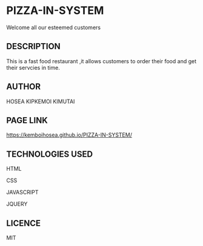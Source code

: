 # PIZZA-IN-SYSTEM

Welcome all our esteemed customers

## DESCRIPTION

This is a fast food restaurant ,it allows customers to order their food and get 
their servcies in time.

## AUTHOR

HOSEA KIPKEMOI KIMUTAI

## PAGE LINK

https://kemboihosea.github.io/PIZZA-IN-SYSTEM/

## TECHNOLOGIES USED
HTML

CSS

JAVASCRIPT

JQUERY

## LICENCE


MIT


